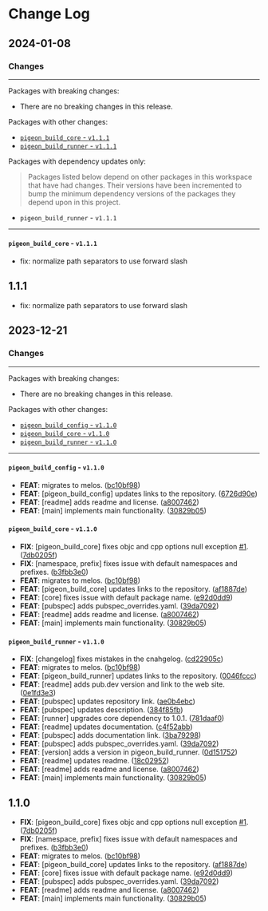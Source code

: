 # Change Log



## 2024-01-08

### Changes

---

Packages with breaking changes:

 - There are no breaking changes in this release.

Packages with other changes:

 - [`pigeon_build_core` - `v1.1.1`](#pigeon_build_core---v111)
 - [`pigeon_build_runner` - `v1.1.1`](#pigeon_build_runner---v111)

Packages with dependency updates only:

> Packages listed below depend on other packages in this workspace that have had changes. Their versions have been incremented to bump the minimum dependency versions of the packages they depend upon in this project.

 - `pigeon_build_runner` - `v1.1.1`

---

#### `pigeon_build_core` - `v1.1.1`

 - fix: normalize path separators to use forward slash

## 1.1.1

 - fix: normalize path separators to use forward slash


## 2023-12-21

### Changes

---

Packages with breaking changes:

 - There are no breaking changes in this release.

Packages with other changes:

 - [`pigeon_build_config` - `v1.1.0`](#pigeon_build_config---v110)
 - [`pigeon_build_core` - `v1.1.0`](#pigeon_build_core---v110)
 - [`pigeon_build_runner` - `v1.1.0`](#pigeon_build_runner---v110)

---

#### `pigeon_build_config` - `v1.1.0`

 - **FEAT**: migrates to melos. ([bc10bf98](https://github.com/rotorgames/pigeon_build_runner/commit/bc10bf9871a919f395c04e83f9f9410adf1640ad))
 - **FEAT**: [pigeon_build_config] updates links to the repository. ([6726d90e](https://github.com/rotorgames/pigeon_build_runner/commit/6726d90eaf1dd669818d08005400f3ac62f6464b))
 - **FEAT**: [readme] adds readme and license. ([a8007462](https://github.com/rotorgames/pigeon_build_runner/commit/a8007462aff841e53b162c72692229739efd3d73))
 - **FEAT**: [main] implements main functionality. ([30829b05](https://github.com/rotorgames/pigeon_build_runner/commit/30829b050c9bdcab06006dd5e6fea0bc63683df4))

#### `pigeon_build_core` - `v1.1.0`

 - **FIX**: [pigeon_build_core] fixes objc and cpp options null exception [#1](https://github.com/rotorgames/pigeon_build_runner/issues/1). ([7db0205f](https://github.com/rotorgames/pigeon_build_runner/commit/7db0205fc39b4eeae2ddb8abae88496080584213))
 - **FIX**: [namespace, prefix] fixes issue with default namespaces and prefixes. ([b3fbb3e0](https://github.com/rotorgames/pigeon_build_runner/commit/b3fbb3e0d544bb4e7d80c5b68b46c83382699264))
 - **FEAT**: migrates to melos. ([bc10bf98](https://github.com/rotorgames/pigeon_build_runner/commit/bc10bf9871a919f395c04e83f9f9410adf1640ad))
 - **FEAT**: [pigeon_build_core] updates links to the repository. ([af1887de](https://github.com/rotorgames/pigeon_build_runner/commit/af1887dec5bef1a36067867b672eeeac2e0b82a9))
 - **FEAT**: [core] fixes issue with default package name. ([e92d0dd9](https://github.com/rotorgames/pigeon_build_runner/commit/e92d0dd9bd1dbaf67f73f1bcff93a950c187c6d3))
 - **FEAT**: [pubspec] adds pubspec_overrides.yaml. ([39da7092](https://github.com/rotorgames/pigeon_build_runner/commit/39da7092f76ec0e2fa0b6faba6b8e75234314d03))
 - **FEAT**: [readme] adds readme and license. ([a8007462](https://github.com/rotorgames/pigeon_build_runner/commit/a8007462aff841e53b162c72692229739efd3d73))
 - **FEAT**: [main] implements main functionality. ([30829b05](https://github.com/rotorgames/pigeon_build_runner/commit/30829b050c9bdcab06006dd5e6fea0bc63683df4))

#### `pigeon_build_runner` - `v1.1.0`

 - **FIX**: [changelog] fixes mistakes in the cnahgelog. ([cd22905c](https://github.com/rotorgames/pigeon_build_runner/commit/cd22905c3dccd1e3478199eb2b69aba9e624c0bb))
 - **FEAT**: migrates to melos. ([bc10bf98](https://github.com/rotorgames/pigeon_build_runner/commit/bc10bf9871a919f395c04e83f9f9410adf1640ad))
 - **FEAT**: [pigeon_build_runner] updates links to the repository. ([0046fccc](https://github.com/rotorgames/pigeon_build_runner/commit/0046fccccedb4ba015d4f6386c9ba1e71d9bace7))
 - **FEAT**: [readme] adds pub.dev version and link to the web site. ([0e1fd3e3](https://github.com/rotorgames/pigeon_build_runner/commit/0e1fd3e3e91286860ec366933fe38f05fe43e685))
 - **FEAT**: [pubspec] updates repository link. ([ae0b4ebc](https://github.com/rotorgames/pigeon_build_runner/commit/ae0b4ebc4381632237ab2161ea50ee8ff1fad063))
 - **FEAT**: [pubspec] updates description. ([384f85fb](https://github.com/rotorgames/pigeon_build_runner/commit/384f85fb1c561f68ce2c015b28490663d148be37))
 - **FEAT**: [runner] upgrades core dependency to 1.0.1. ([781daaf0](https://github.com/rotorgames/pigeon_build_runner/commit/781daaf0b96b9b0bc34499a463d84d1db96ddcee))
 - **FEAT**: [readme] updates documentation. ([c4f52abb](https://github.com/rotorgames/pigeon_build_runner/commit/c4f52abbedc8ea874fdd7d92af7bd2c6ad1104e7))
 - **FEAT**: [pubspec] adds documentation link. ([3ba79298](https://github.com/rotorgames/pigeon_build_runner/commit/3ba79298fd4b38a6d4bd2b286214798247b566e9))
 - **FEAT**: [pubspec] adds pubspec_overrides.yaml. ([39da7092](https://github.com/rotorgames/pigeon_build_runner/commit/39da7092f76ec0e2fa0b6faba6b8e75234314d03))
 - **FEAT**: [version] adds a version in pigeon_build_runner. ([0d151752](https://github.com/rotorgames/pigeon_build_runner/commit/0d1517529d8f663d5d711d073609581838288237))
 - **FEAT**: [readme] updates readme. ([18c02952](https://github.com/rotorgames/pigeon_build_runner/commit/18c02952c59627fc4cc7adbd09bdc52d0ae2bcf4))
 - **FEAT**: [readme] adds readme and license. ([a8007462](https://github.com/rotorgames/pigeon_build_runner/commit/a8007462aff841e53b162c72692229739efd3d73))
 - **FEAT**: [main] implements main functionality. ([30829b05](https://github.com/rotorgames/pigeon_build_runner/commit/30829b050c9bdcab06006dd5e6fea0bc63683df4))

## 1.1.0

 - **FIX**: [pigeon_build_core] fixes objc and cpp options null exception [#1](https://github.com/rotorgames/pigeon_build_runner/issues/1). ([7db0205f](https://github.com/rotorgames/pigeon_build_runner/commit/7db0205fc39b4eeae2ddb8abae88496080584213))
 - **FIX**: [namespace, prefix] fixes issue with default namespaces and prefixes. ([b3fbb3e0](https://github.com/rotorgames/pigeon_build_runner/commit/b3fbb3e0d544bb4e7d80c5b68b46c83382699264))
 - **FEAT**: migrates to melos. ([bc10bf98](https://github.com/rotorgames/pigeon_build_runner/commit/bc10bf9871a919f395c04e83f9f9410adf1640ad))
 - **FEAT**: [pigeon_build_core] updates links to the repository. ([af1887de](https://github.com/rotorgames/pigeon_build_runner/commit/af1887dec5bef1a36067867b672eeeac2e0b82a9))
 - **FEAT**: [core] fixes issue with default package name. ([e92d0dd9](https://github.com/rotorgames/pigeon_build_runner/commit/e92d0dd9bd1dbaf67f73f1bcff93a950c187c6d3))
 - **FEAT**: [pubspec] adds pubspec_overrides.yaml. ([39da7092](https://github.com/rotorgames/pigeon_build_runner/commit/39da7092f76ec0e2fa0b6faba6b8e75234314d03))
 - **FEAT**: [readme] adds readme and license. ([a8007462](https://github.com/rotorgames/pigeon_build_runner/commit/a8007462aff841e53b162c72692229739efd3d73))
 - **FEAT**: [main] implements main functionality. ([30829b05](https://github.com/rotorgames/pigeon_build_runner/commit/30829b050c9bdcab06006dd5e6fea0bc63683df4))

